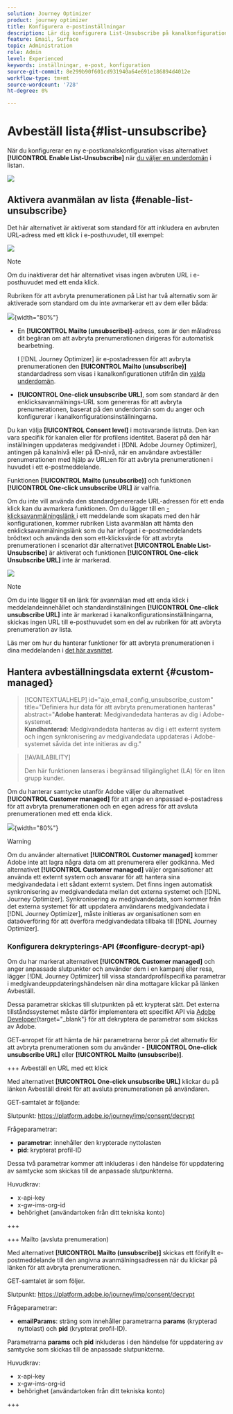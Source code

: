 ```yaml
---
solution: Journey Optimizer
product: journey optimizer
title: Konfigurera e-postinställningar
description: Lär dig konfigurera List-Unsubscribe på kanalkonfigurationsnivå
feature: Email, Surface
topic: Administration
role: Admin
level: Experienced
keywords: inställningar, e-post, konfiguration
source-git-commit: 8e299b90f601cd931940a64e691e186894d4012e
workflow-type: tm+mt
source-wordcount: '728'
ht-degree: 0%

---
```


# Avbeställ lista{#list-unsubscribe}

<!--Do not modify - Legal Review Done -->

När du konfigurerar en ny e-postkanalskonfiguration visas alternativet **[!UICONTROL Enable List-Unsubscribe]** när [du väljer en underdomän](email-settings.md#subdomains-and-ip-pools) i listan.

![](assets/preset-list-unsubscribe.png)

## Aktivera avanmälan av lista {#enable-list-unsubscribe}

Det här alternativet är aktiverat som standard för att inkludera en avbruten URL-adress med ett klick i e-posthuvudet, till exempel:

![](assets/preset-list-unsubscribe-header.png)

>[!NOTE]
>
>Om du inaktiverar det här alternativet visas ingen avbruten URL i e-posthuvudet med ett enda klick.

Rubriken för att avbryta prenumerationen på List har två alternativ som är aktiverade som standard om du inte avmarkerar ett av dem eller båda:

![](assets/surface-list-unsubscribe.png){width="80%"}

* En **[!UICONTROL Mailto (unsubscribe)]**-adress, som är den måladress dit begäran om att avbryta prenumerationen dirigeras för automatisk bearbetning.

  I [!DNL Journey Optimizer] är e-postadressen för att avbryta prenumerationen den **[!UICONTROL Mailto (unsubscribe)]** standardadress som visas i kanalkonfigurationen utifrån din [valda underdomän](#subdomains-and-ip-pools). <!--With this method, clicking the Unsubscribe link sends a pre-filled email to the unsubscribe address specified in the email header.-->

* **[!UICONTROL One-click unsubscribe URL]**, som som standard är den enklicksavanmälnings-URL som genereras för att avbryta prenumerationen, baserat på den underdomän som du anger och konfigurerar i kanalkonfigurationsinställningarna. <!--With this method, clicking the Unsubscribe link directly unsubscribes the user, requiring only a single action to unsubscribe.-->

Du kan välja **[!UICONTROL Consent level]** i motsvarande listruta. Den kan vara specifik för kanalen eller för profilens identitet. Baserat på den här inställningen uppdateras medgivandet i [!DNL Adobe Journey Optimizer], antingen på kanalnivå eller på ID-nivå, när en användare avbeställer prenumerationen med hjälp av URL:en för att avbryta prenumerationen i huvudet i ett e-postmeddelande.

Funktionen **[!UICONTROL Mailto (unsubscribe)]** och funktionen **[!UICONTROL One-click unsubscribe URL]** är valfria.

Om du inte vill använda den standardgenererade URL-adressen för ett enda klick kan du avmarkera funktionen. Om du lägger till en [-klicksavanmälningslänk ](../email/email-opt-out.md#one-click-opt-out) i ett meddelande som skapats med den här konfigurationen, kommer rubriken Lista avanmälan att hämta den enklicksavanmälningslänk som du har infogat i e-postmeddelandets brödtext och använda den som ett-klicksvärde för att avbryta prenumerationen i scenariot där alternativet **[!UICONTROL Enable List-Unsubscribe]** är aktiverat och funktionen **[!UICONTROL One-click Unsubscribe URL]** inte är markerad.

![](assets/preset-list-unsubscribe-opt-out-url.png)

>[!NOTE]
>
>Om du inte lägger till en länk för avanmälan med ett enda klick i meddelandeinnehållet och standardinställningen **[!UICONTROL One-click unsubscribe URL]** inte är markerad i kanalkonfigurationsinställningarna, skickas ingen URL till e-posthuvudet som en del av rubriken för att avbryta prenumeration av lista.

Läs mer om hur du hanterar funktioner för att avbryta prenumerationen i dina meddelanden i [det här avsnittet](../email/email-opt-out.md#unsubscribe-header).

## Hantera avbeställningsdata externt {#custom-managed}

>[!CONTEXTUALHELP]
>id="ajo_email_config_unsubscribe_custom"
>title="Definiera hur data för att avbryta prenumerationen hanteras"
>abstract="**Adobe hanterat**: Medgivandedata hanteras av dig i Adobe-systemet.<br>**Kundhanterad**: Medgivandedata hanteras av dig i ett externt system och ingen synkronisering av medgivandedata uppdateras i Adobe-systemet såvida det inte initieras av dig."

>[!AVAILABILITY]
>
>Den här funktionen lanseras i begränsad tillgänglighet (LA) för en liten grupp kunder.

Om du hanterar samtycke utanför Adobe väljer du alternativet **[!UICONTROL Customer managed]** för att ange en anpassad e-postadress för att avbryta prenumerationen och en egen adress för att avsluta prenumerationen med ett enda klick.

![](assets/surface-list-unsubscribe-custom.png){width="80%"}

>[!WARNING]
>
>Om du använder alternativet **[!UICONTROL Customer managed]** kommer Adobe inte att lagra några data om att prenumerera eller godkänna. Med alternativet **[!UICONTROL Customer managed]** väljer organisationer att använda ett externt system och ansvarar för att hantera sina medgivandedata i ett sådant externt system. Det finns ingen automatisk synkronisering av medgivandedata mellan det externa systemet och [!DNL Journey Optimizer]. Synkronisering av medgivandedata, som kommer från det externa systemet för att uppdatera användarens medgivandedata i [!DNL Journey Optimizer], måste initieras av organisationen som en dataöverföring för att överföra medgivandedata tillbaka till [!DNL Journey Optimizer].

### Konfigurera dekrypterings-API {#configure-decrypt-api}

Om du har markerat alternativet **[!UICONTROL Customer managed]** och anger anpassade slutpunkter och använder dem i en kampanj eller resa, lägger [!DNL Journey Optimizer] till vissa standardprofilspecifika parametrar i medgivandeuppdateringshändelsen <!--sent to the custom endpoint --> när dina mottagare klickar på länken Avbeställ.

Dessa parametrar skickas till slutpunkten på ett krypterat sätt. Det externa tillståndssystemet måste därför implementera ett specifikt API via [Adobe Developer](https://developer.adobe.com){target="_blank"} för att dekryptera de parametrar som skickas av Adobe.

GET-anropet för att hämta de här parametrarna beror på det alternativ för att avbryta prenumerationen som du använder - **[!UICONTROL One-click unsubscribe URL]** eller **[!UICONTROL Mailto (unsubscribe)]**.

<!--To configure the API to send back the information to [!DNL Adobe Journey Optimizer] when a recipient has unsubscribed using the List unsubscribe option with custom endpoints, follow the steps below.-->

+++ Avbeställ en URL med ett klick

Med alternativet **[!UICONTROL One-click unsubscribe URL]** klickar du på länken Avbeställ direkt för att avsluta prenumerationen på användaren.

GET-samtalet är följande:

Slutpunkt: https://platform.adobe.io/journey/imp/consent/decrypt

Frågeparametrar:

* **parametrar**: innehåller den krypterade nyttolasten
* **pid**: krypterat profil-ID

Dessa två parametrar kommer att inkluderas i den händelse för uppdatering av samtycke som skickas till de anpassade slutpunkterna.

Huvudkrav:

* x-api-key
* x-gw-ims-org-id
* behörighet (användartoken från ditt tekniska konto)

+++

+++ Mailto (avsluta prenumeration)

Med alternativet **[!UICONTROL Mailto (unsubscribe)]** skickas ett förifyllt e-postmeddelande till den angivna avanmälningsadressen när du klickar på länken för att avbryta prenumerationen.

GET-samtalet är som följer.

Slutpunkt: https://platform.adobe.io/journey/imp/consent/decrypt

Frågeparametrar:

* **emailParams**: sträng som innehåller parametrarna **params** (krypterad nyttolast) och **pid** (krypterat profil-ID).

Parametrarna **params** och **pid** inkluderas i den händelse för uppdatering av samtycke som skickas till de anpassade slutpunkterna.

Huvudkrav:

* x-api-key
* x-gw-ims-org-id
* behörighet (användartoken från ditt tekniska konto)

+++
